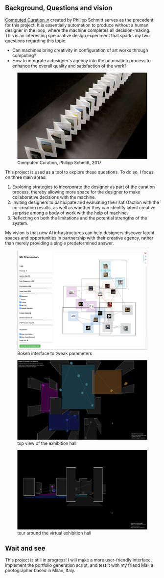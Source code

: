 ## Background, Questions and vision

[Computed Curation ↗](https://philippschmitt.com/work/computed-curation) created by Philipp Schmitt serves as the precedent for this project. It is essentially automation to produce without a human designer in the loop, where the machine completes all decision-making. This is an interesting speculative design experiment that sparks my two questions regarding this topic:

- Can machines bring creativity in configuration of art works through computing?
- How to integrate a designer's agency into the automation process to enhance the overall quality and satisfaction of the work?



<figure>
<img src="precedent.jpg">
<figcaption>Computed Curation, Philipp Schmitt, 2017</figcaption>
</figure>

This project is used as a tool to explore these questions. To do so, I focus on three main areas:

1. Exploring strategies to incorporate the designer as part of the curation process, thereby allowing more space for the designer to make collaborative decisions with the machine.
2. Inviting designers to participate and evaluating their satisfaction with the co-creation results, as well as whether they can identify latent creative surprise among a body of work with the help of machine.
3. Reflecting on both the limitations and the potential strengths of the system.

My vision is that new AI infrastructures can help designers discover latent spaces and opportunities in partnership with their creative agency, rather than merely providing a single predetermined answer.

<figure>
<img src="bok.jpg">
<figcaption>Bokeh interface to tweak parameters</figcaption>
</figure>

<figure>
<img src="topview.png">
<figcaption>top view of the exhibition hall</figcaption>
</figure>

<figure>
<img src="navi.gif">
<figcaption>tour around the virtual exhibition hall</figcaption>
</figure>

## Wait and see

This project is still in progress! I will make a more user-friendly interface, implement the portfolio generation script, and test it with my friend Mai, a photographer based in Milan, Italy.

